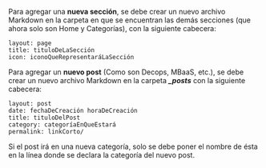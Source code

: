 
Para agregar una **nueva sección**, se debe crear un nuevo archivo Markdown en la carpeta en que se encuentran las demás secciones (que ahora solo son Home y Categorías), con la siguiente cabecera:

	layout: page
	title: tituloDeLaSección
	icon: iconoQueRepresentaráLaSección


Para agregar un **nuevo post** (Como son Decops, MBaaS, etc.), se debe crear un nuevo archivo Markdown en la carpeta ***_posts*** con la siguiente cabecera:

	layout: post
	date: fechaDeCreación horaDeCreación
	title: tituloDelPost
	category: categoríaEnQueEstará
	permalink: linkCorto/

Si el post irá en una nueva categoría, solo se debe poner el nombre de ésta en la línea donde se declara la categoría del nuevo post.